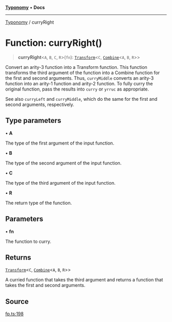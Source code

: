 [**Typonomy**](../README.md) • **Docs**

***

[Typonomy](../globals.md) / curryRight

# Function: curryRight()

> **curryRight**\<`A`, `B`, `C`, `R`\>(`fn`): [`Transform`](../type-aliases/Transform.md)\<`C`, [`Combine`](../type-aliases/Combine.md)\<`A`, `B`, `R`\>\>

Convert an arity-3 function into a Transform function.
This function transforms the third argument of the function
into a Combine function for the first and second arguments.
Thus, `curryMiddle` converts an arity-3 function into an arity-1 function and arity-2 function.
To fully curry the original function, pass the results into `curry` or `yrruc` as appropriate.

See also `curryLeft` and `curryMiddle`, which do the same for the first and second arguments, respectively.

## Type parameters

• **A**

The type of the first argument of the input function.

• **B**

The type of the second argument of the input function.

• **C**

The type of the third argument of the input function.

• **R**

The return type of the function.

## Parameters

• **fn**

The function to curry.

## Returns

[`Transform`](../type-aliases/Transform.md)\<`C`, [`Combine`](../type-aliases/Combine.md)\<`A`, `B`, `R`\>\>

A curried function that takes the third argument
 and returns a function that takes the first and second arguments.

## Source

[fp.ts:198](https://github.com/softcraft-development/typonomy/blob/c5db2fa8cb85771ae57ef1e5ca7f405fc63a6f0d/src/fp.ts#L198)
